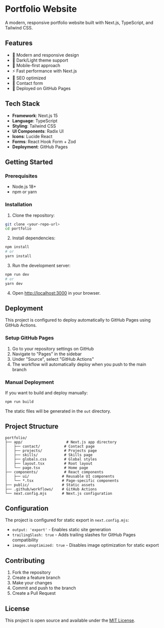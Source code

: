 # Portfolio Website

A modern, responsive portfolio website built with Next.js, TypeScript, and Tailwind CSS.

## Features

- 🎨 Modern and responsive design
- 🌙 Dark/Light theme support
- 📱 Mobile-first approach
- ⚡ Fast performance with Next.js
- 🎯 SEO optimized
- 📧 Contact form
- 🚀 Deployed on GitHub Pages

## Tech Stack

- **Framework**: Next.js 15
- **Language**: TypeScript
- **Styling**: Tailwind CSS
- **UI Components**: Radix UI
- **Icons**: Lucide React
- **Forms**: React Hook Form + Zod
- **Deployment**: GitHub Pages

## Getting Started

### Prerequisites

- Node.js 18+ 
- npm or yarn

### Installation

1. Clone the repository:
```bash
git clone <your-repo-url>
cd portfolio
```

2. Install dependencies:
```bash
npm install
# or
yarn install
```

3. Run the development server:
```bash
npm run dev
# or
yarn dev
```

4. Open [http://localhost:3000](http://localhost:3000) in your browser.

## Deployment

This project is configured to deploy automatically to GitHub Pages using GitHub Actions.

### Setup GitHub Pages

1. Go to your repository settings on GitHub
2. Navigate to "Pages" in the sidebar
3. Under "Source", select "GitHub Actions"
4. The workflow will automatically deploy when you push to the main branch

### Manual Deployment

If you want to build and deploy manually:

```bash
npm run build
```

The static files will be generated in the `out` directory.

## Project Structure

```
portfolio/
├── app/                    # Next.js app directory
│   ├── contact/           # Contact page
│   ├── projects/          # Projects page
│   ├── skills/            # Skills page
│   ├── globals.css        # Global styles
│   ├── layout.tsx         # Root layout
│   └── page.tsx           # Home page
├── components/            # React components
│   ├── ui/               # Reusable UI components
│   └── *.tsx             # Page-specific components
├── public/               # Static assets
├── .github/workflows/    # GitHub Actions
└── next.config.mjs       # Next.js configuration
```

## Configuration

The project is configured for static export in `next.config.mjs`:

- `output: 'export'` - Enables static site generation
- `trailingSlash: true` - Adds trailing slashes for GitHub Pages compatibility
- `images.unoptimized: true` - Disables image optimization for static export

## Contributing

1. Fork the repository
2. Create a feature branch
3. Make your changes
4. Commit and push to the branch
5. Create a Pull Request

## License

This project is open source and available under the [MIT License](LICENSE). 